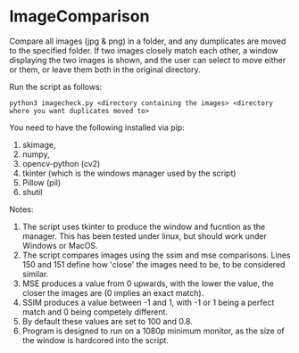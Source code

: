 # ImageComparison
Compare all images (jpg &amp; png) in a folder, and any dumplicates are moved to the specified folder.  If two images closely match each other, a window displaying the two images is shown, and the user can select to move either or them, or leave them both in the original directory.

Run the script as follows:

    python3 imagecheck.py <directory containing the images> <directory where you want duplicates moved to>
    
You need to have the following installed via pip:
  1. skimage,
  2. numpy,
  3. opencv-python (cv2)
  4. tkinter (which is the windows manager used by the script)
  5. Pillow (pil)
  6. shutil

Notes:
  1. The script uses tkinter to produce the window and fucntion as the manager.  This has been tested under linux, but should work under Windows or MacOS.
  2. The script compares images using the ssim and mse comparisons.  Lines 150 and 151 define how 'close' the images need to be, to be considered similar.
  3. MSE produces a value from 0 upwards, with the lower the value, the closer the images are (0 implies an exact match).
  4. SSIM produces a value between -1 and 1, with -1 or 1 being a perfect match and 0 being competely different.
  5. By default these values are set to 100 and 0.8.
  6. Program is designed to run on a 1080p minimum monitor, as the size of the window is hardcored into the script.
